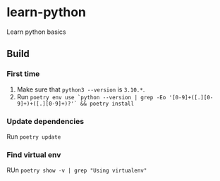 # learn-python
Learn python basics

## Build
### First time
1. Make sure that ```python3 --version``` is `3.10.*`.
2. Run ```poetry env use `python --version | grep -Eo '[0-9]+([.][0-9]+)+([.][0-9]+)?'` && poetry install```

### Update dependencies
Run ```poetry update```

### Find virtual env
RUn ```poetry show -v | grep "Using virtualenv"```
